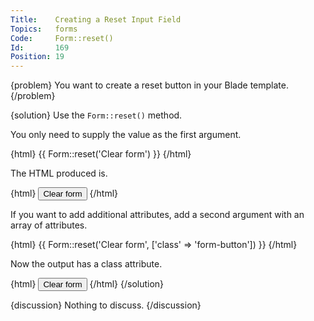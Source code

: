 ```yaml
---
Title:    Creating a Reset Input Field
Topics:   forms
Code:     Form::reset()
Id:       169
Position: 19
---
```


{problem}
You want to create a reset button in your Blade template.
{/problem}

{solution}
Use the `Form::reset()` method.

You only need to supply the value as the first argument.

{html}
{{ Form::reset('Clear form') }}
{/html}

The HTML produced is.

{html}
<input type="reset" value="Clear form">
{/html}

If you want to add additional attributes, add a second argument with an array of attributes.

{html}
{{ Form::reset('Clear form', ['class' => 'form-button']) }}
{/html}

Now the output has a class attribute.

{html}
<input class="form-button" type="reset" value="Clear form">
{/html}
{/solution}

{discussion}
Nothing to discuss.
{/discussion}
